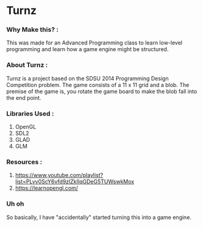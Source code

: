 # Turnz

### Why Make this? :
This was made for an Advanced Programming class to learn low-level programming and 
learn how a game engine might be structured.

### About Turnz :
Turnz is a project based on the SDSU 2014 Programming Design Competition problem.
The game consists of a  11 x 11 grid and a blob. The premise of the game is, 
you rotate the game board to make the blob fall into the end point.

### Libraries Used :
1. OpenGL
2. SDL2
3. GLAD
4. GLM

### Resources :
1. https://www.youtube.com/playlist?list=PLvv0ScY6vfd9zlZkIIqGDeG5TUWswkMox
2. https://learnopengl.com/

### Uh oh
So basically, I have "accidentally" started turning this into a game engine.
